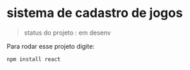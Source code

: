 # sistema de cadastro de jogos #
> status do projeto :  em desenv

Para rodar esse projeto digite:

``` npm install react ```
